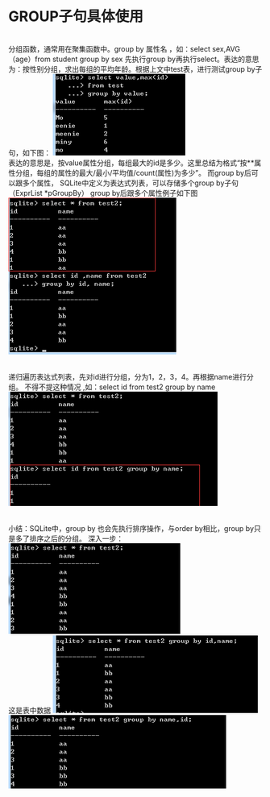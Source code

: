 # GROUP子句具体使用
<br> 分组函数，通常用在聚集函数中。group by 属性名 ，如：select sex,AVG（age）from student group by sex
先执行group by再执行select。表达的意思为：按性别分组，求出每组的平均年龄。根据上文中test表，进行测试group by子句，如下图：
<img src="../image/group1.png"/>
<br> 表达的意思是，按value属性分组，每组最大的id是多少。这里总结为格式“按**属性分组，每组的属性的最大/最小/平均值/count(属性)为多少”。
而group by后可以跟多个属性， SQLite中定义为表达式列表，可以存储多个group by子句（ExprList *pGroupBy）
group by后跟多个属性例子如下图
<img src="../image/group2.png"/>

<br> 递归遍历表达式列表，先对id进行分组，分为1，2，3，4。再根据name进行分组。
不得不提这种情况 ,如：select id from test2 group by name
<img src="../image/group3.png"/>

<br> 小结：SQLite中，group by 也会先执行排序操作，与order by相比，group by只是多了排序之后的分组。
深入一步：
<img src="../image/group4.png"/>
<br> 这是表中数据
<img src="../image/group5.png"/>
<img src="../image/group6.png"/>

